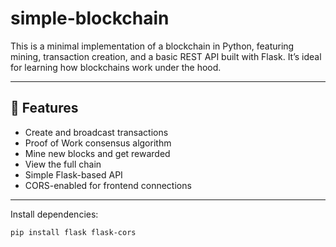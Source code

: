 # simple-blockchain

This is a minimal implementation of a blockchain in Python, featuring mining, transaction creation, and a basic REST API built with Flask. It’s ideal for learning how blockchains work under the hood.

---

## 🚀 Features

- Create and broadcast transactions
- Proof of Work consensus algorithm
- Mine new blocks and get rewarded
- View the full chain
- Simple Flask-based API
- CORS-enabled for frontend connections

---


Install dependencies:

```bash
pip install flask flask-cors
